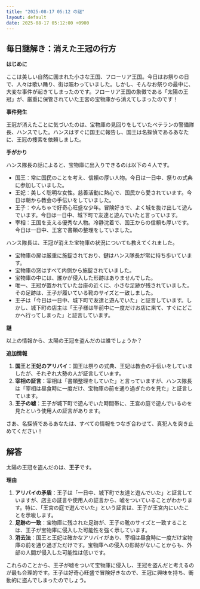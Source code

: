 ```yaml
---
title: "2025-08-17 05:12 の謎"
layout: default
date: 2025-08-17 05:12:00 +0900
---
```

## 毎日謎解き：消えた王冠の行方

**はじめに**

ここは美しい自然に囲まれた小さな王国、フローリア王国。今日はお祭りの日で、人々は歌い踊り、街は賑わっていました。しかし、そんなお祭りの最中に、大変な事件が起きてしまったのです。フローリア王国の象徴である「太陽の王冠」が、厳重に保管されていた王宮の宝物庫から消えてしまったのです！

**事件発生**

王冠が消えたことに気づいたのは、宝物庫の見回りをしていたベテランの警備隊長、ハンスでした。ハンスはすぐに国王に報告し、国王は名探偵であるあなたに、王冠の捜索を依頼しました。

**手がかり**

ハンス隊長の話によると、宝物庫に出入りできるのは以下の４人です。

*   国王：常に国民のことを考え、信頼の厚い人物。今日は一日中、祭りの式典に参加していました。
*   王妃：美しく聡明な女性。慈善活動に熱心で、国民から愛されています。今日は朝から教会の手伝いをしていました。
*   王子：やんちゃで好奇心旺盛な少年。冒険好きで、よく城を抜け出して遊んでいます。今日は一日中、城下町で友達と遊んでいたと言っています。
*   宰相：王国を支える優秀な人物。冷静沈着で、国王からの信頼も厚いです。今日は一日中、王宮で書類の整理をしていました。

ハンス隊長は、王冠が消えた宝物庫の状況についても教えてくれました。

*   宝物庫の扉は厳重に施錠されており、鍵はハンス隊長が常に持ち歩いています。
*   宝物庫の窓はすべて内側から施錠されていました。
*   宝物庫の中には、誰かが侵入した形跡はありませんでした。
*   唯一、王冠が置かれていた台座の近くに、小さな足跡が残されていました。その足跡は、王子が履いている靴のサイズと一致しました。
*   王子は「今日は一日中、城下町で友達と遊んでいた」と証言しています。しかし、城下町の店主は「王子様は午前中に一度だけお店に来て、すぐにどこかへ行ってしまった」と証言しています。

**謎**

以上の情報から、太陽の王冠を盗んだのは誰でしょうか？

**追加情報**

1.  **国王と王妃のアリバイ**：国王は祭りの式典、王妃は教会の手伝いをしていましたが、それぞれ大勢の人が証言しています。
2.  **宰相の証言**：宰相は「書類整理をしていた」と言っていますが、ハンス隊長は「宰相は昼食時に一度だけ、宝物庫の前を通り過ぎたのを見た」と証言しています。
3.  **王子の嘘**：王子が城下町で遊んでいた時間帯に、王宮の庭で遊んでいるのを見たという使用人の証言があります。

さあ、名探偵であるあなたは、すべての情報をつなぎ合わせて、真犯人を突き止めてください！

## 解答

太陽の王冠を盗んだのは、**王子**です。

**理由**

1.  **アリバイの矛盾**：王子は「一日中、城下町で友達と遊んでいた」と証言していますが、店主の証言や使用人の証言から、嘘をついていることがわかります。特に、「王宮の庭で遊んでいた」という証言は、王子が王宮内にいたことを示唆します。
2.  **足跡の一致**：宝物庫に残された足跡が、王子の靴のサイズと一致することは、王子が宝物庫に侵入した可能性を強く示しています。
3.  **消去法**：国王と王妃は確かなアリバイがあり、宰相は昼食時に一度だけ宝物庫の前を通り過ぎただけです。宝物庫への侵入の形跡がないことからも、外部の人間が侵入した可能性は低いです。

これらのことから、王子が嘘をついて宝物庫に侵入し、王冠を盗んだと考えるのが最も合理的です。王子は好奇心旺盛で冒険好きなので、王冠に興味を持ち、衝動的に盗んでしまったのでしょう。
